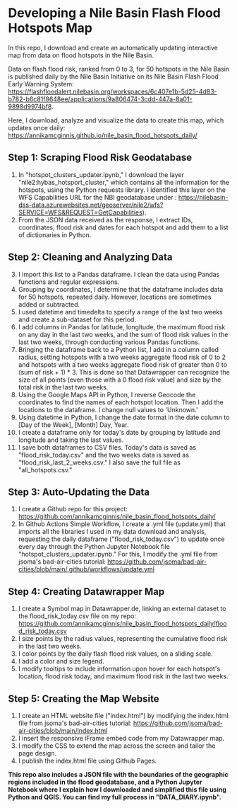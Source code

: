 # Developing a Nile Basin Flash Flood Hotspots Map

In this repo, I download and create an automatically updating interactive map from data on flood hotspots in the Nile Basin. 

Data on flash flood risk, ranked from 0 to 3, for 50 hotspots in the Nile Basin is published daily by the Nile Basin Initiative on its Nile Basin Flash Flood Early Warning System: https://flashfloodalert.nilebasin.org/workspaces/6c407e1b-5d25-4d83-b782-b6c81f8648ee/applications/9a806474-3cdd-447a-8a01-9898d9974bf8.

Here, I download, analyze and visualize the data to create this map, which updates once daily: https://annikamcginnis.github.io/nile_basin_flood_hotspots_daily/

## Step 1: Scraping Flood Risk Geodatabase

1. In "hotspot_clusters_updater.ipynb," I download the layer "nile2:hybas_hotsport_cluster," which contains all the information for the hotspots, using the Python requests library. I identified this layer on the WFS Capabilities URL for the NBI geodatabase under <FeatureTypeList>: https://nilebasin-dss-data.azurewebsites.net/geoserver/nile2/wfs?SERVICE=WFS&REQUEST=GetCapabilities).
2. From the JSON data received as the response, I extract IDs, coordinates, flood risk and dates for each hotspot and add them to a list of dictionaries in Python.

## Step 2: Cleaning and Analyzing Data

3. I import this list to a Pandas dataframe. I clean the data using Pandas functions and regular expressions.
4. Grouping by coordinates, I determine that the dataframe includes data for 50 hotspots, repeated daily. However, locations are sometimes added or subtracted.
5. I used datetime and timedelta to specify a range of the last two weeks and create a sub-dataset for this period.
6. I add columns in Pandas for latitude, longitude, the maximum flood risk on any day in the last two weeks, and the sum of flood risk values in the last two weeks, through conducting various Pandas functions.
7. Bringing the dataframe back to a Python list, I add in a column called radius, setting hotspots with a two weeks aggregate flood risk of 0 to 2 and hotspots with a two weeks aggregate flood risk of greater than 0 to (sum of risk + 1) * 3. This is done so that Datawrapper can recognize the size of all points (even those with a 0 flood risk value) and size by the total risk in the last two weeks.
8. Using the Google Maps API in Python, I reverse Geocode the coordinates to find the names of each hotspot location. Then I add the locations to the dataframe. I change null values to 'Unknown.'
9. Using datetime in Python, I change the date format in the date column to [Day of the Week], [Month] Day, Year. 
10. I create a dataframe only for today's date by grouping by latitude and longitude and taking the last values.
11. I save both dataframes to CSV files. Today's data is saved as "flood_risk_today.csv" and the two weeks data is saved as "flood_risk_last_2_weeks.csv." I also save the full file as "all_hotspots.csv."

## Step 3: Auto-Updating the Data 

1. I create a Github repo for this project: https://github.com/annikamcginnis/nile_basin_flood_hotspots_daily/
2. In Github Actions Simple Workflow, I create a .yml file (update.yml) that imports all the libraries I used in my data download and analysis, requesting the daily dataframe ("flood_risk_today.csv") to update once every day through the Python Jupyter Notebook file "hotspot_clusters_updater.ipynb." For this, I modify the .yml file from jsoma's bad-air-cities tutorial: https://github.com/jsoma/bad-air-cities/blob/main/.github/workflows/update.yml

## Step 4: Creating Datawrapper Map 

1. I create a Symbol map in Datawrapper.de, linking an external dataset to the flood_risk_today.csv file on my repo: https://github.com/annikamcginnis/nile_basin_flood_hotspots_daily/flood_risk_today.csv
2. I size points by the radius values, representing the cumulative flood risk in the last two weeks.
3. I color points by the daily flash flood risk values, on a sliding scale.
4. I add a color and size legend.
5. I modify tooltips to include information upon hover for each hotspot's location, flood risk today, and maximum flood risk in the last two weeks.

## Step 5: Creating the Map Website 

1. I create an HTML website file ("index.html") by modifying the index.html file from jsoma's bad-air-cities tutorial: https://github.com/jsoma/bad-air-cities/blob/main/index.html
2. I insert the responsive iFrame embed code from my Datawrapper map.
3. I modify the CSS to extend the map across the screen and tailor the page design.
4. I publish the index.html file using Github Pages.

**__This repo also includes a JSON file with the boundaries of the geographic regions included in the flood geodatabase, and a Python Jupyter Notebook where I explain how I downloaded and simplified this file using Python and QGIS. You can find my full process in "DATA_DIARY.ipynb".__**
